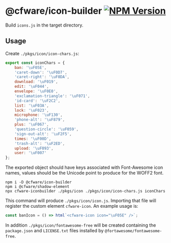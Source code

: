 # @cfware/icon-builder [![NPM Version][npm-image]][npm-url]

Build `icons.js` in the target directory.

## Usage

Create `./pkgs/icon/icon-chars.js`:
```js
export const iconChars = {
	ban: '\uF05E',
	'caret-down': '\uF0D7',
	'caret-right': '\uF0DA',
	download: '\uF019',
	edit: '\uF044',
	envelope: '\uF0E0',
	'exclamation-triangle': '\uF071',
	'id-card': '\uF2C2',
	list: '\uF03A',
	lock: '\uF023',
	microphone: '\uF130',
	'phone-alt': '\uF879',
	plus: '\uF067',
	'question-circle': '\uF059',
	'sign-out-alt': '\uF2F5',
	times: '\uF00D',
	'trash-alt': '\uF2ED',
	upload: '\uF093',
	user: '\uF007'
};
```

The exported object should have keys associated with Font-Awesome icon names,
values should be the Unicode point to produce for the WOFF2 font.

```
npm i -D @cfware/icon-builder
npm i @cfware/shadow-element
npx cfware-iconbuilder ./pkgs/icon ./pkgs/icon/icon-chars.js iconChars
```

This command will produce `./pkgs/icon/icon.js`.  Importing that file will
register the custom element `cfware-icon`.  An example usage is:
```js
const banIcon = () => html`<cfware-icon icon="\uF05E" />`;
```

In addition `./pkgs/icon/fontawesome-free` will be created containing the
`package.json` and `LICENSE.txt` files installed by `@fortawesome/fontawesome-free`.

[npm-image]: https://img.shields.io/npm/v/@cfware/icon-builder.svg
[npm-url]: https://npmjs.org/package/@cfware/icon-builder
